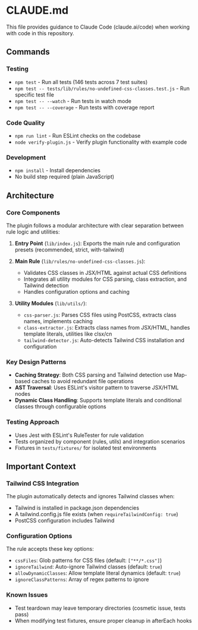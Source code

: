 # CLAUDE.md

This file provides guidance to Claude Code (claude.ai/code) when working with code in this repository.

## Commands

### Testing
- `npm test` - Run all tests (146 tests across 7 test suites)
- `npm test -- tests/lib/rules/no-undefined-css-classes.test.js` - Run specific test file
- `npm test -- --watch` - Run tests in watch mode
- `npm test -- --coverage` - Run tests with coverage report

### Code Quality
- `npm run lint` - Run ESLint checks on the codebase
- `node verify-plugin.js` - Verify plugin functionality with example code

### Development
- `npm install` - Install dependencies
- No build step required (plain JavaScript)

## Architecture

### Core Components
The plugin follows a modular architecture with clear separation between rule logic and utilities:

1. **Entry Point** (`lib/index.js`): Exports the main rule and configuration presets (recommended, strict, with-tailwind)

2. **Main Rule** (`lib/rules/no-undefined-css-classes.js`): 
   - Validates CSS classes in JSX/HTML against actual CSS definitions
   - Integrates all utility modules for CSS parsing, class extraction, and Tailwind detection
   - Handles configuration options and caching

3. **Utility Modules** (`lib/utils/`):
   - `css-parser.js`: Parses CSS files using PostCSS, extracts class names, implements caching
   - `class-extractor.js`: Extracts class names from JSX/HTML, handles template literals, utilities like clsx/cn
   - `tailwind-detector.js`: Auto-detects Tailwind CSS installation and configuration

### Key Design Patterns
- **Caching Strategy**: Both CSS parsing and Tailwind detection use Map-based caches to avoid redundant file operations
- **AST Traversal**: Uses ESLint's visitor pattern to traverse JSX/HTML nodes
- **Dynamic Class Handling**: Supports template literals and conditional classes through configurable options

### Testing Approach
- Uses Jest with ESLint's RuleTester for rule validation
- Tests organized by component (rules, utils) and integration scenarios
- Fixtures in `tests/fixtures/` for isolated test environments

## Important Context

### Tailwind CSS Integration
The plugin automatically detects and ignores Tailwind classes when:
- Tailwind is installed in package.json dependencies
- A tailwind.config.js file exists (when `requireTailwindConfig: true`)
- PostCSS configuration includes Tailwind

### Configuration Options
The rule accepts these key options:
- `cssFiles`: Glob patterns for CSS files (default: `["**/*.css"]`)
- `ignoreTailwind`: Auto-ignore Tailwind classes (default: `true`)
- `allowDynamicClasses`: Allow template literal dynamics (default: `true`)
- `ignoreClassPatterns`: Array of regex patterns to ignore

### Known Issues
- Test teardown may leave temporary directories (cosmetic issue, tests pass)
- When modifying test fixtures, ensure proper cleanup in afterEach hooks